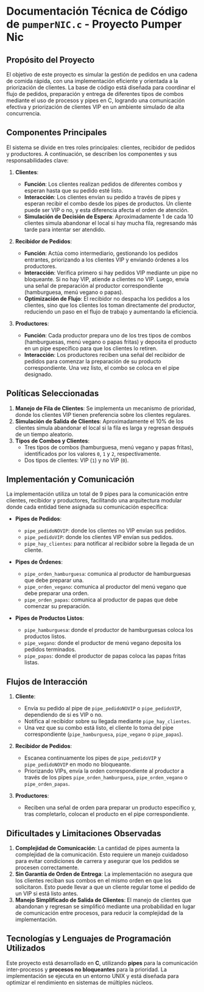 # Documentación Técnica de Código de `pumperNIC.c` - Proyecto Pumper Nic

## Propósito del Proyecto
El objetivo de este proyecto es simular la gestión de pedidos en una cadena de comida rápida, con una implementación eficiente y orientada a la priorización de clientes. La base de código está diseñada para coordinar el flujo de pedidos, preparación y entrega de diferentes tipos de combos mediante el uso de procesos y pipes en C, logrando una comunicación efectiva y priorización de clientes VIP en un ambiente simulado de alta concurrencia.

## Componentes Principales
El sistema se divide en tres roles principales: clientes, recibidor de pedidos y productores. A continuación, se describen los componentes y sus responsabilidades clave:

1. **Clientes**:
   - **Función**: Los clientes realizan pedidos de diferentes combos y esperan hasta que su pedido esté listo.
   - **Interacción**: Los clientes envían su pedido a través de pipes y esperan recibir el combo desde los pipes de productos. Un cliente puede ser VIP o no, y esta diferencia afecta el orden de atención.
   - **Simulación de Decisión de Espera**: Aproximadamente 1 de cada 10 clientes simula abandonar el local si hay mucha fila, regresando más tarde para intentar ser atendido.

2. **Recibidor de Pedidos**:
   - **Función**: Actúa como intermediario, gestionando los pedidos entrantes, priorizando a los clientes VIP y enviando órdenes a los productores.
   - **Interacción**: Verifica primero si hay pedidos VIP mediante un pipe no bloqueante. Si no hay VIP, atiende a clientes no VIP. Luego, envía una señal de preparación al productor correspondiente (hamburguesa, menú vegano o papas).
   - **Optimización de Flujo**: El recibidor no despacha los pedidos a los clientes, sino que los clientes los toman directamente del productor, reduciendo un paso en el flujo de trabajo y aumentando la eficiencia.

3. **Productores**:
   - **Función**: Cada productor prepara uno de los tres tipos de combos (hamburguesas, menú vegano o papas fritas) y deposita el producto en un pipe específico para que los clientes lo retiren.
   - **Interacción**: Los productores reciben una señal del recibidor de pedidos para comenzar la preparación de su producto correspondiente. Una vez listo, el combo se coloca en el pipe designado.

## Políticas Seleccionadas
1. **Manejo de Fila de Clientes**: Se implementa un mecanismo de prioridad, donde los clientes VIP tienen preferencia sobre los clientes regulares.
2. **Simulación de Salida de Clientes**: Aproximadamente el 10% de los clientes simula abandonar el local si la fila es larga y regresan después de un tiempo aleatorio.
3. **Tipos de Combos y Clientes**:
   - Tres tipos de combos (hamburguesa, menú vegano y papas fritas), identificados por los valores `0`, `1` y `2`, respectivamente.
   - Dos tipos de clientes: VIP (`1`) y no VIP (`0`).

## Implementación y Comunicación
La implementación utiliza un total de 9 pipes para la comunicación entre clientes, recibidor y productores, facilitando una arquitectura modular donde cada entidad tiene asignada su comunicación específica:

- **Pipes de Pedidos**: 
  - `pipe_pedidoNOVIP`: donde los clientes no VIP envían sus pedidos.
  - `pipe_pedidoVIP`: donde los clientes VIP envían sus pedidos.
  - `pipe_hay_clientes`: para notificar al recibidor sobre la llegada de un cliente.

- **Pipes de Órdenes**: 
  - `pipe_orden_hamburguesa`: comunica al productor de hamburguesas que debe preparar una.
  - `pipe_orden_vegano`: comunica al productor del menú vegano que debe preparar una orden.
  - `pipe_orden_papas`: comunica al productor de papas que debe comenzar su preparación.

- **Pipes de Productos Listos**:
  - `pipe_hamburguesa`: donde el productor de hamburguesas coloca los productos listos.
  - `pipe_vegano`: donde el productor de menú vegano deposita los pedidos terminados.
  - `pipe_papas`: donde el productor de papas coloca las papas fritas listas.

## Flujos de Interacción
1. **Cliente**: 
   - Envía su pedido al pipe de `pipe_pedidoNOVIP` o `pipe_pedidoVIP`, dependiendo de si es VIP o no.
   - Notifica al recibidor sobre su llegada mediante `pipe_hay_clientes`.
   - Una vez que su combo está listo, el cliente lo toma del pipe correspondiente (`pipe_hamburguesa`, `pipe_vegano` o `pipe_papas`).
  
2. **Recibidor de Pedidos**:
   - Escanea continuamente los pipes de `pipe_pedidoVIP` y `pipe_pedidoNOVIP` en modo no bloqueante.
   - Priorizando VIPs, envía la orden correspondiente al productor a través de los pipes `pipe_orden_hamburguesa`, `pipe_orden_vegano` o `pipe_orden_papas`.
   
3. **Productores**:
   - Reciben una señal de orden para preparar un producto específico y, tras completarlo, colocan el producto en el pipe correspondiente.


## Dificultades y Limitaciones Observadas
1. **Complejidad de Comunicación**: La cantidad de pipes aumenta la complejidad de la comunicación. Esto requiere un manejo cuidadoso para evitar condiciones de carrera y asegurar que los pedidos se procesen correctamente.
2. **Sin Garantía de Orden de Entrega**: La implementación no asegura que los clientes reciban sus combos en el mismo orden en que los solicitaron. Esto puede llevar a que un cliente regular tome el pedido de un VIP si está listo antes.
3. **Manejo Simplificado de Salida de Clientes**: El manejo de clientes que abandonan y regresan se simplificó mediante una probabilidad en lugar de comunicación entre procesos, para reducir la complejidad de la implementación.

## Tecnologías y Lenguajes de Programación Utilizados
Este proyecto está desarrollado en **C**, utilizando **pipes** para la comunicación inter-procesos y **procesos no bloqueantes** para la prioridad. La implementación se ejecuta en un entorno UNIX y está diseñada para optimizar el rendimiento en sistemas de múltiples núcleos.
